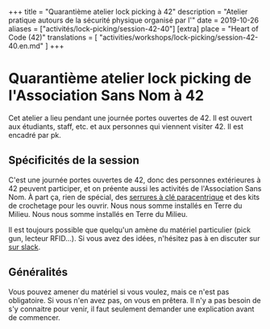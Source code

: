 +++
title = "Quarantième atelier lock picking à 42"
description = "Atelier pratique autours de la sécurité physique organisé par l'"
date = 2019-10-26
aliases = ["activités/lock-picking/session-42-40"]
[extra]
place = "Heart of Code (42)"
translations = [
    "activities/workshops/lock-picking/session-42-40.en.md"
]
+++

# Quarantième atelier lock picking de l'Association Sans Nom à 42

Cet atelier a lieu pendant une journée portes ouvertes de 42. Il est ouvert aux
étudiants, staff, etc. et aux personnes qui viennent visiter 42.
Il est encadré par pk.

## Spécificités de la session

C'est une journée portes ouvertes de 42, donc des personnes extérieures à 42
peuvent participer, et on préente aussi les activités de l'Association Sans
Nom. À part ça, rien de spécial, des [serrures à clé
paracentrique](@/activities/workshops/lock-picking/documentation/paracentric.fr.md) et des
kits de crochetage pour les ouvrir.
Nous nous somme installés en Terre du Milieu.
Nous nous somme installés en Terre du Milieu.

Il est toujours possible que quelqu'un amène du matériel particulier (pick gun,
lecteur RFID…).
Si vous avez des idées, n'hésitez pas à en discuter sur [sur
slack](@/contact/index.fr.md).

## Généralités

Vous pouvez amener du matériel si vous voulez, mais ce n'est pas obligatoire.
Si vous n'en avez pas, on vous en prêtera.
Il n'y a pas besoin de s'y connaitre pour venir, il faut seulement demander une
explication avant de commencer.
